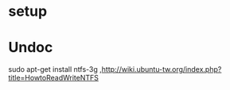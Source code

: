 # setup



# Undoc
sudo apt-get install ntfs-3g ,http://wiki.ubuntu-tw.org/index.php?title=HowtoReadWriteNTFS
